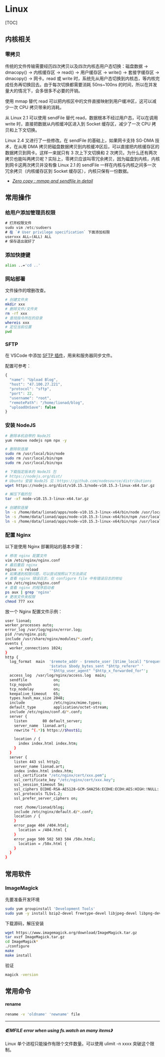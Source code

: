 # Linux

[TOC]

## 内核相关

### 零拷贝

传统的文件传输需要经历四次拷贝以及四次内核态用户态切换：磁盘数据 -> dmacopy() -> 内核缓存区 -> read() -> 用户缓存区 -> write() -> 套接字缓存区 -> dmacopy() -> 网卡。read 或 write 时，系统先从用户态切换到内核态，等内核完成任务再切换回去。由于每次切换都需要消耗 50ns~100ns 的时间，所以在并发量大的情况下，会多很多不必要的开销。

使用 mmap 替代 read 可以把内核区中的文件直接映射到用户缓冲区，这可以减少一次 CPU 拷贝带来的消耗。

从 Linux 2.1 可以使用 sendFile 替代 read，数据根本不经过用户态，可以在调用 write 时，直接把数据从内核缓冲区进入到 Socket 缓存区，减少了一次 CPU 拷贝和上下文切换。

Linux 2.4 又进行了一些修改。在 sendFile 的基础上，如果网卡支持 SG-DMA 技术，在从用 DMA 拷贝把磁盘数据拷贝到内核缓冲区后，可以直接把内核缓存区的数据拷贝到网卡。这样一来就只有 3 次上下文切换和 2 次拷贝。为什么还有两次拷贝也能叫两拷贝呢？实际上，零拷贝应该叫零冗余拷贝，因为磁盘到内核，内核到网卡这两次拷贝并没有像 Linux 2.1 的 sendFile 一样在内核与内核之间多一次冗余拷贝（内核缓存区到 Socket 缓存区），内核只保有一份数据。

* [<i>Zero copy : mmap and sendfile in detail</i>](https://trashcode.io/post/d/Zero-copy-mmap-and-sendfile-in-detail)

## 常用操作

### 给用户添加管理员权限

```js
# 打开权限文件
sudo vim /etc/sudoers
# 在 `# User privilege specification` 下面添加权限
userxxx ALL=(ALL) ALL
# 保存退出就好了
```

### 添加快捷键

```sh
alias ..='cd ..'
```

### 网站部署

文件操作的增删改查。

```sh
# 创建文件夹
mkdir xxx
# 删除文件/文件夹
rm -rf xxx
# 查找指令所在的目录
whereis xxx
# 定位当前位置
pwd
```

### SFTP

在 VSCode 中添加 [SFTP 插件](https://marketplace.visualstudio.com/items?itemName=liximomo.sftp)，用来和服务器同步文件。

配置可参考：

```js
{
  "name": "Upload Blog",
  "host": "47.100.27.221",
  "protocol": "sftp",
  "port": 22,
  "username": "root",
  "remotePath": "/home/lionad/blog",
  "uploadOnSave": false
}
```

### 安装 NodeJS

```sh
# 删除本机自带的 NodeJS
yum remove nodejs npm npx -y

# 删除软连接
sudo rm /usr/local/bin/node
sudo rm /usr/local/bin/npm 
sudo rm /usr/local/bin/npx

# 下载指定版本的 NodeJS 包
# https://nodejs.org/dist/
# Ubuntu 安装 NodeJS 见：https://github.com/nodesource/distributions
wget https://nodejs.org/dist/v10.15.3/node-v10.15.3-linux-x64.tar.gz

# 解压下载的包
tar -xf node-v10.15.3-linux-x64.tar.gz

# 创建软连接
ln -s /home/data/lionad/apps/node-v10.15.3-linux-x64/bin/node /usr/local/bin/node
ln -s /home/data/lionad/apps/node-v10.15.3-linux-x64/bin/npm /usr/local/bin/npm
ln -s /home/data/lionad/apps/node-v10.15.3-linux-x64/bin/npx /usr/local/bin/npx
```

### 配置 Nginx

以下是使用 Nginx 部署网站的基本步骤：

```sh
# 修改 nginx 配置文件
vim /etc/nginx/nginx.conf
# 最后重启 nginx
nginx -s reload
# 如果遇到权限问题，可以尝试按照以下方法调试
# 查看 nginx 错误日志，在 configure file 中有错误日志的地址
vim /etc/nginx/nginx.conf
# 查看 nginx 的程序启动者
ps aux | grep 'nginx'
# 更改文件夹权限
chmod 777 xxx
```

放一个 Nginx 配置文件示例：

```sh
user lionad;
worker_processes auto;
error_log /var/log/nginx/error.log;
pid /run/nginx.pid;
include /usr/share/nginx/modules/*.conf;
events {
  worker_connections 1024;
}
http {
  log_format  main  '$remote_addr - $remote_user [$time_local] "$request" '
                    '$status $body_bytes_sent "$http_referer" '
                    '"$http_user_agent" "$http_x_forwarded_for"';
  access_log  /var/log/nginx/access.log  main;
  sendfile            on;
  tcp_nopush          on;
  tcp_nodelay         on;
  keepalive_timeout   65;
  types_hash_max_size 2048;
  include             /etc/nginx/mime.types;
  default_type        application/octet-stream;
  include /etc/nginx/conf.d/*.conf;
  server {
    listen       80 default_server;
    server_name  lionad.art;
    rewrite ^(.*)$ https://$host$1;

    location / {
      index index.html index.htm;
    }
  }
  server {
    listen 443 ssl http2;
    server_name lionad.art;
    index index.html index.htm;
    ssl_certificate "/etc/nginx/cert/xxx.pem";
    ssl_certificate_key "/etc/nginx/cert/xxx.key";
    ssl_session_timeout 5m;
    ssl_ciphers ECDHE-RSA-AES128-GCM-SHA256:ECDHE:ECDH:AES:HIGH:!NULL:!aNULL:!MD5:!ADH:!RC4;
    ssl_protocols TLSv1.2;
    ssl_prefer_server_ciphers on;

    root /home/lionad/blog;
    include /etc/nginx/default.d/*.conf;
    location / {
    }
    error_page 404 /404.html;
      location = /404.html {
    }
    error_page 500 502 503 504 /50x.html;
      location = /50x.html {
    }
  }
}
```

## 常用软件

### ImageMagick

先要准备开发环境

```bash
sudo yum groupinstall 'Development Tools'
sudo yum -y install bzip2-devel freetype-devel libjpeg-devel libpng-devel libtiff-devel giflib-devel zlib-devel ghostscript-devel djvulibre-devel libwmf-devel jasper-devel libtool-ltdl-devel libX11-devel libXext-devel libXt-devel lcms-devel libxml2-devel librsvg2-devel OpenEXR-devel php-devel
```

下载源码，解压安装

```bash
wget https://www.imagemagick.org/download/ImageMagick.tar.gz
tar xvzf ImageMagick.tar.gz
cd ImageMagick*
./configure
make
make install
```

验证

```bash
magick -version
```

## 常用命令

#### rename

```bash
rename -v 'oldname' 'newname' file
```


---

##### <Link type='h5' to='https://mgear-file.oss-cn-shanghai.aliyuncs.com/The%20History%20of%20Pandemics%2C%20by%20Death%20Toll%20-%20%E5%A4%A7%E6%B5%81%E8%A1%8C%E7%97%85%E5%8E%86%E5%8F%B2.html' source='https://github.com/nodejs/node-v0.x-archive/issues/2479' >《EMFILE error when using fs.watch on many items》</Link>

Linux 单个进程只能操作有限个文件数量。可以使用 ulimit -n xxxx 突破这个限制。


